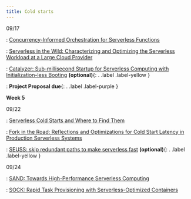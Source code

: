 ```yaml
---
title: Cold starts
---
```



09/17

: [Concurrency-Informed Orchestration for Serverless Functions](https://dl.acm.org/doi/10.1145/3676641.3716253 )

: [Serverless in the Wild: Characterizing and Optimizing the Serverless Workload at a Large Cloud Provider](https://www.usenix.org/conference/atc20/presentation/shahrad)

: [Catalyzer: Sub-millisecond Startup for Serverless Computing with Initialization-less Booting](https://ipads.se.sjtu.edu.cn/_media/publications/catalyzer-asplos20.pdf) **(optional)**{: . .label .label-yellow }

: **Project Proposal due**{: . .label .label-purple }


**Week 5**

09/22

: [Serverless Cold Starts and Where to Find Them](https://arxiv.org/abs/2410.06145)

: [Fork in the Road: Reflections and Optimizations for Cold Start Latency in Production Serverless Systems](https://www.usenix.org/conference/osdi25/presentation/chai-xiaohu)

: [SEUSS: skip redundant paths to make serverless fast](https://www.cs.bu.edu/~jappavoo/Resources/Papers/seuss.pdf) **(optional)**{: . .label .label-yellow }


09/24

: [SAND: Towards High-Performance Serverless Computing](https://www.usenix.org/conference/atc18/presentation/akkus)

: [SOCK: Rapid Task Provisioning with Serverless-Optimized Containers](https://www.usenix.org/conference/atc18/presentation/oakes)
